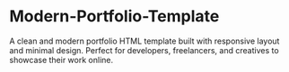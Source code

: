 # Modern-Portfolio-Template
A clean and modern portfolio HTML template built with responsive layout and minimal design. Perfect for developers, freelancers, and creatives to showcase their work online.
